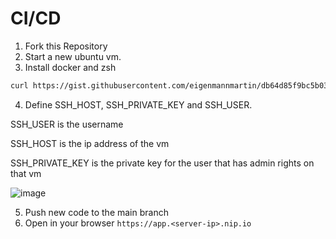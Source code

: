 # CI/CD


1. Fork this Repository
2. Start a new ubuntu vm.
3. Install docker and zsh
```bash
curl https://gist.githubusercontent.com/eigenmannmartin/db64d85f9bc5b03b071b4afc281aa238/raw/ | sh
```
4. Define SSH_HOST, SSH_PRIVATE_KEY and SSH_USER.

SSH_USER is the username

SSH_HOST is the ip address of the vm

SSH_PRIVATE_KEY is the private key for the user that has admin rights on that vm

![image](https://user-images.githubusercontent.com/2293142/121609248-c324d780-ca53-11eb-9929-1a14d34ccba9.png)

5. Push new code to the main branch
6. Open in your browser `https://app.<server-ip>.nip.io`

